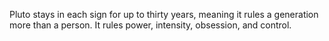Pluto stays in each sign for up to thirty years, 
	meaning it rules a generation more than a person. 
It rules power, intensity, obsession, and control.